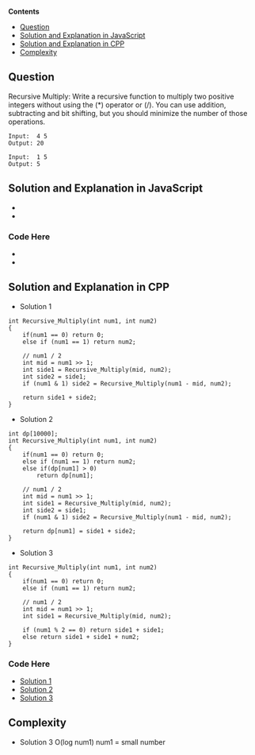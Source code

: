 **Contents**

- [Question](#question)
- [Solution and Explanation in JavaScript](#solution-and-explanation-in-javascript)
- [Solution and Explanation in CPP](#solution-and-explanation-in-cpp)
- [Complexity](#complexity)


## Question
   Recursive Multiply: Write a recursive function to multiply two positive integers without using the (*) operator or (/). 
   You can use addition, subtracting and bit shifting, but you should minimize the number of those operations.
 
 ```
 Input:  4 5
 Output: 20
 
 Input:  1 5
 Output: 5
 ```
 
## Solution and Explanation in JavaScript

-
-

### Code Here
  * []()
  * []()

    
## Solution and Explanation in CPP

- Solution 1
```
int Recursive_Multiply(int num1, int num2)
{
    if(num1 == 0) return 0;
    else if (num1 == 1) return num2;

    // num1 / 2
    int mid = num1 >> 1;
    int side1 = Recursive_Multiply(mid, num2);
    int side2 = side1;
    if (num1 & 1) side2 = Recursive_Multiply(num1 - mid, num2);

    return side1 + side2;
}
```

- Solution 2
```
int dp[10000];
int Recursive_Multiply(int num1, int num2)
{
    if(num1 == 0) return 0;
    else if (num1 == 1) return num2;
    else if(dp[num1] > 0)
        return dp[num1];

    // num1 / 2
    int mid = num1 >> 1;
    int side1 = Recursive_Multiply(mid, num2);
    int side2 = side1;
    if (num1 & 1) side2 = Recursive_Multiply(num1 - mid, num2);

    return dp[num1] = side1 + side2;
}
```

- Solution 3
```
int Recursive_Multiply(int num1, int num2)
{
    if(num1 == 0) return 0;
    else if (num1 == 1) return num2;

    // num1 / 2
    int mid = num1 >> 1;
    int side1 = Recursive_Multiply(mid, num2);

    if (num1 % 2 == 0) return side1 + side1;
    else return side1 + side1 + num2;
}
```

### Code Here 
  * [Solution 1](/Recursion%20and%20DP/Recursive%20Multiply/RecursiveMultiply01.cpp)
  * [Solution 2](/Recursion%20and%20DP/Recursive%20Multiply/RecursiveMultiply02.cpp)
  * [Solution 3](/Recursion%20and%20DP/Recursive%20Multiply/RecursiveMultiply03.cpp)

## Complexity
- Solution 3 O(log num1) num1 = small number
